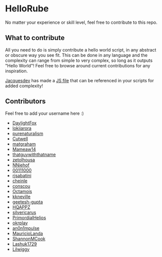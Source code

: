 # HelloRube
No matter your experience or skill level, feel free to contribute to this repo.

## What to contribute
All you need to do is simply contribute a hello world script, in any abstract or obscure way you see fit. This can be done in any language and the complexity can range from simple to very complex, so long as it outputs "Hello World"! Feel free to browse around current contributions for any inspiration.

[Jacquesdev](https://github.com/jacquesdev) has made a [JS file](https://github.com/DaylightFox/HelloRube/issues/34#issuecomment-427833091) that can be referenced in your scripts for added complexity!

## Contributors
Feel free to add your username here :)

* [DaylightFox](https://github.com/DaylightFox)
* [lokiiarora](https://github.com/lokiiarora)
* [purenaturalism](https://github.com/purenaturalism)
* [Cutwell](https://github.com/Cutwell)
* [matgraham](https://github.com/matgraham)
* [Mameaw14](https://github.com/Mameaw14)
* [thatguywiththatname](https://github.com/thatguywiththatname)
* [zetolhousa](https://github.com/zetolhousa)
* [NNiehof](https://github.com/NNiehof)
* [00111000](https://github.com/00111000)
* [rjsabatini](https://github.com/rjsabatini)
* [cheinle](https://github.com/cheinle)
* [conscou](https://github.com/conscou)
* [Octamois](https://github.com/octamois)
* [kkneville](https://github.com/kkneville)
* [geetesh-gupta](https://github.com/geetesh-gupta)
* [HQAPPZ](https://github.com/hqappz)
* [silvericarus](https://github.com/silvericarus)
* [PrimordialHelios](https://github.com/primordialhelios)
* [okrplay](https://github.com/okrplay)
* [an0n1mpulse](https://github.com/an0n1mpulse)
* [MauricioLanda](https://github.com/MauricioLanda)
* [ShannonMCook](https://github.com/shannonmcook)
* [Lashuk1729](https://github.com/Lashuk1729)
* [Lilwiggy](https://github.com/Lilwiggy)
